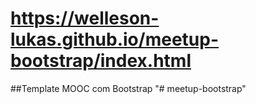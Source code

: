 # https://welleson-lukas.github.io/meetup-bootstrap/index.html

##Template MOOC com Bootstrap
"# meetup-bootstrap" 
